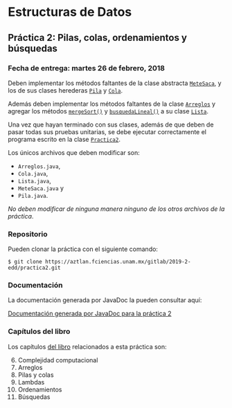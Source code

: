 Estructuras de Datos
====================

Práctica 2: Pilas, colas, ordenamientos y búsquedas
---------------------------------------------------

### Fecha de entrega: martes 26 de febrero, 2018

Deben implementar los métodos faltantes de la clase abstracta
[`MeteSaca`](https://aztlan.fciencias.unam.mx/gitlab/2019-2-edd/practica2/blob/master/src/main/java/mx/unam/ciencias/edd/MeteSaca.java),
y los de sus clases herederas
[`Pila`](https://aztlan.fciencias.unam.mx/gitlab/2019-2-edd/practica2/blob/master/src/main/java/mx/unam/ciencias/edd/Pila.java) y
[`Cola`](https://aztlan.fciencias.unam.mx/gitlab/2019-2-edd/practica2/blob/master/src/main/java/mx/unam/ciencias/edd/Cola.java).

Además deben implementar los métodos faltantes de la clase
[`Arreglos`](https://aztlan.fciencias.unam.mx/gitlab/2019-2-edd/practica2/blob/master/src/main/java/mx/unam/ciencias/edd/Arreglos.java)
y agregar los métodos
[`mergeSort()`](https://aztlan.fciencias.unam.mx/gitlab/2019-2-edd/practica2/blob/master/src/main/java/mx/unam/ciencias/edd/Lista.java#L310)
y
[`busquedaLineal()`](https://aztlan.fciencias.unam.mx/gitlab/2019-2-edd/practica2/blob/master/src/main/java/mx/unam/ciencias/edd/Lista.java#L335)
a su clase
[`Lista`](https://aztlan.fciencias.unam.mx/gitlab/2019-2-edd/practica2/blob/master/src/main/java/mx/unam/ciencias/edd/Lista.java).

Una vez que hayan terminado con sus clases, además de que deben de pasar todas
sus pruebas unitarias, se debe ejecutar correctamente el programa escrito en la
clase
[`Practica2`](https://aztlan.fciencias.unam.mx/gitlab/2019-2-edd/practica2/blob/master/src/mx/unam/ciencias/edd/Practica2.java).

Los únicos archivos que deben modificar son:

* `Arreglos.java`,
* `Cola.java`,
* `Lista.java`,
* `MeteSaca.java` y
* `Pila.java`.

*No deben modificar de ninguna manera ninguno de los otros archivos de la
práctica*.

### Repositorio

Pueden clonar la práctica con el siguiente comando:

```shell
$ git clone https://aztlan.fciencias.unam.mx/gitlab/2019-2-edd/practica2.git
```

### Documentación

La documentación generada por JavaDoc la pueden consultar aquí:

[Documentación generada por JavaDoc para la práctica 2](https://aztlan.fciencias.unam.mx/~canek/2019-2-edd/practica2/apidocs/index.html)

### Capítulos del libro

Los capítulos
[del libro](https://tienda.fciencias.unam.mx/es/home/437-estructuras-de-datos-con-java-moderno-9786073009157.html)
relacionados a esta práctica son:

6. Complejidad computacional
7. Arreglos
8. Pilas y colas
9. Lambdas
10. Ordenamientos
11. Búsquedas
